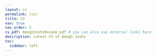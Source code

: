 ```yaml
---
layout: cv
permalink: /cv/
title: CV
nav: true
nav_order: 5
cv_pdf: AmoghJoshiResume.pdf # you can also use external links here
description: Latest CV of Amogh Joshi
toc:
  sidebar: left
---
```

